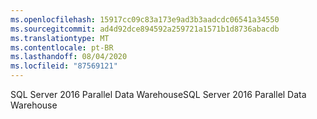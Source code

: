 ```yaml
---
ms.openlocfilehash: 15917cc09c83a173e9ad3b3aadcdc06541a34550
ms.sourcegitcommit: ad4d92dce894592a259721a1571b1d8736abacdb
ms.translationtype: MT
ms.contentlocale: pt-BR
ms.lasthandoff: 08/04/2020
ms.locfileid: "87569121"
---
```

 <span data-ttu-id="d6015-101">SQL Server 2016 Parallel Data Warehouse</span><span class="sxs-lookup"><span data-stu-id="d6015-101">SQL Server 2016 Parallel Data Warehouse</span></span> 